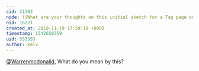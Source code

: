 ```yaml
---
cid: 21302
node: ![What are your thoughts on this initial sketch for a Tag page on PublicLab.org?](../notes/warren/04-30-2018/what-are-your-thoughts-on-this-initial-sketch-for-a-tag-page-on-publiclab-org)
nid: 16271
created_at: 2018-11-19 17:59:19 +0000
timestamp: 1542650359
uid: 553553
author: kelv
---
```


[@Warrenmcdonalid](/profile/Warrenmcdonalid), What do you mean by this?
